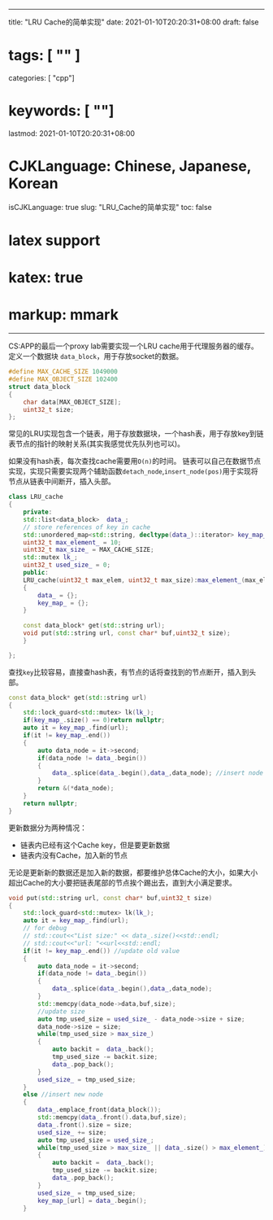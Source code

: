 
---
title: "LRU Cache的简单实现"
date: 2021-01-10T20:20:31+08:00
draft: false
# tags: [ "" ]
categories: [ "cpp"]
# keywords: [ ""]
lastmod: 2021-01-10T20:20:31+08:00
# CJKLanguage: Chinese, Japanese, Korean
isCJKLanguage: true
slug: "LRU_Cache的简单实现"
toc: false
# latex support
# katex: true
# markup: mmark
---

CS:APP的最后一个proxy lab需要实现一个LRU cache用于代理服务器的缓存。
定义一个数据块 `data_block`，用于存放socket的数据。

```cpp
#define MAX_CACHE_SIZE 1049000
#define MAX_OBJECT_SIZE 102400
struct data_block
{
    char data[MAX_OBJECT_SIZE];
    uint32_t size;
};
```

常见的LRU实现包含一个链表，用于存放数据块，一个hash表，用于存放key到链表节点的指针的映射关系(其实我感觉优先队列也可以)。

如果没有hash表，每次查找cache需要用`O(n)`的时间。
链表可以自己在数据节点实现，实现只需要实现两个辅助函数`detach_node`,`insert_node(pos)`用于实现将节点从链表中间断开，插入头部。

```cpp
class LRU_cache
{
    private:
    std::list<data_block>  data_;
    // store references of key in cache
    std::unordered_map<std::string, decltype(data_)::iterator> key_map_;
    uint32_t max_element_ = 10;
    uint32_t max_size_ = MAX_CACHE_SIZE;
    std::mutex lk_;
    uint32_t used_size_ = 0;
    public:
    LRU_cache(uint32_t max_elem, uint32_t max_size):max_element_(max_elem),max_size_(max_size)
    {
        data_ = {};
        key_map_ = {};
    }
    
    const data_block* get(std::string url);
    void put(std::string url, const char* buf,uint32_t size);
    }

};
```

查找`key`比较容易，直接查hash表，有节点的话将查找到的节点断开，插入到头部。

```cpp
const data_block* get(std::string url)
{
    std::lock_guard<std::mutex> lk(lk_);
    if(key_map_.size() == 0)return nullptr;
    auto it = key_map_.find(url);
    if(it != key_map_.end())
    {
        auto data_node = it->second;
        if(data_node != data_.begin())
        {
            data_.splice(data_.begin(),data_,data_node); //insert node to head
        }
        return &(*data_node);
    }
    return nullptr;
}
```

更新数据分为两种情况：
- 链表内已经有这个Cache key，但是要更新数据
- 链表内没有Cache，加入新的节点

无论是更新新的数据还是加入新的数据，都要维护总体Cache的大小，如果大小超出Cache的大小要把链表尾部的节点挨个踢出去，直到大小满足要求。
```cpp
void put(std::string url, const char* buf,uint32_t size)
{
    std::lock_guard<std::mutex> lk(lk_);
    auto it = key_map_.find(url);
    // for debug
    // std::cout<<"List size:" << data_.size()<<std::endl;
    // std::cout<<"url: "<<url<<std::endl;
    if(it != key_map_.end()) //update old value
    {
        auto data_node = it->second;
        if(data_node != data_.begin())
        {
            data_.splice(data_.begin(),data_,data_node);
        }
        std::memcpy(data_node->data,buf,size);
        //update size
        auto tmp_used_size = used_size_ - data_node->size + size;
        data_node->size = size;
        while(tmp_used_size > max_size_)
        {
            auto backit =  data_.back();
            tmp_used_size -= backit.size;
            data_.pop_back();
        }
        used_size_ = tmp_used_size;
    }
    else //insert new node
    {
        data_.emplace_front(data_block());
        std::memcpy(data_.front().data,buf,size);
        data_.front().size = size;
        used_size_ += size;
        auto tmp_used_size = used_size_;
        while(tmp_used_size > max_size_ || data_.size() > max_element_)
        {
            auto backit =  data_.back();
            tmp_used_size -= backit.size;
            data_.pop_back();
        }
        used_size_ = tmp_used_size;
        key_map_[url] = data_.begin();
    }
```